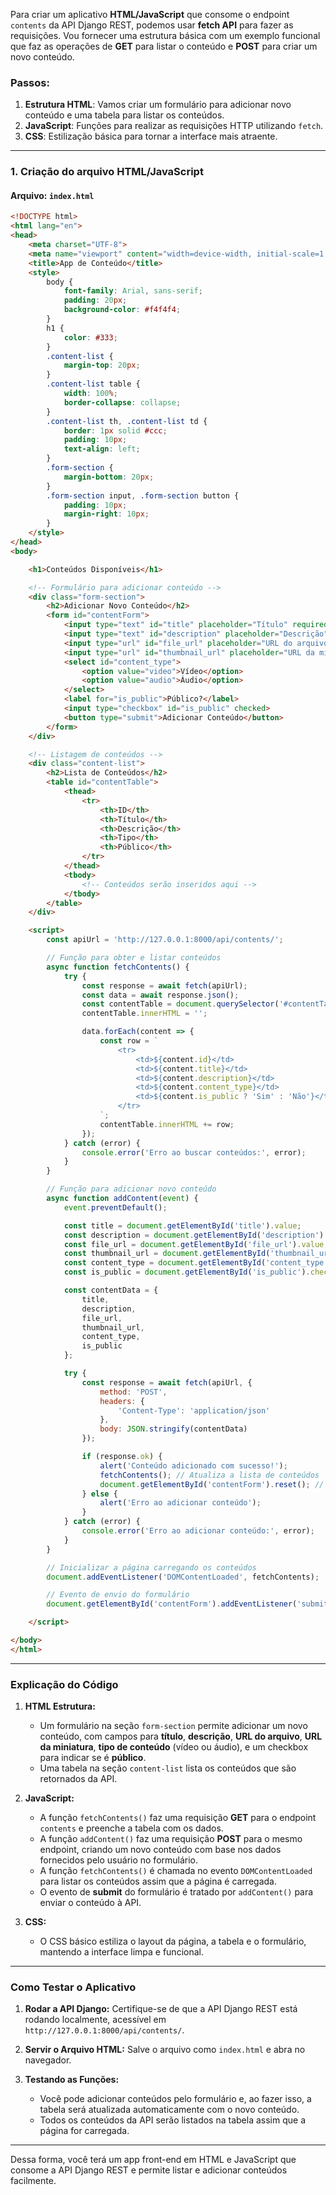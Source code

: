 Para criar um aplicativo **HTML/JavaScript** que consome o endpoint `contents` da API Django REST, podemos usar **fetch API** para fazer as requisições. Vou fornecer uma estrutura básica com um exemplo funcional que faz as operações de **GET** para listar o conteúdo e **POST** para criar um novo conteúdo.

### Passos:

1. **Estrutura HTML**: Vamos criar um formulário para adicionar novo conteúdo e uma tabela para listar os conteúdos.
2. **JavaScript**: Funções para realizar as requisições HTTP utilizando `fetch`.
3. **CSS**: Estilização básica para tornar a interface mais atraente.

---

### 1. **Criação do arquivo HTML/JavaScript**

#### Arquivo: `index.html`
```html
<!DOCTYPE html>
<html lang="en">
<head>
    <meta charset="UTF-8">
    <meta name="viewport" content="width=device-width, initial-scale=1.0">
    <title>App de Conteúdo</title>
    <style>
        body {
            font-family: Arial, sans-serif;
            padding: 20px;
            background-color: #f4f4f4;
        }
        h1 {
            color: #333;
        }
        .content-list {
            margin-top: 20px;
        }
        .content-list table {
            width: 100%;
            border-collapse: collapse;
        }
        .content-list th, .content-list td {
            border: 1px solid #ccc;
            padding: 10px;
            text-align: left;
        }
        .form-section {
            margin-bottom: 20px;
        }
        .form-section input, .form-section button {
            padding: 10px;
            margin-right: 10px;
        }
    </style>
</head>
<body>

    <h1>Conteúdos Disponíveis</h1>

    <!-- Formulário para adicionar conteúdo -->
    <div class="form-section">
        <h2>Adicionar Novo Conteúdo</h2>
        <form id="contentForm">
            <input type="text" id="title" placeholder="Título" required>
            <input type="text" id="description" placeholder="Descrição" required>
            <input type="url" id="file_url" placeholder="URL do arquivo" required>
            <input type="url" id="thumbnail_url" placeholder="URL da miniatura" required>
            <select id="content_type">
                <option value="video">Vídeo</option>
                <option value="audio">Áudio</option>
            </select>
            <label for="is_public">Público?</label>
            <input type="checkbox" id="is_public" checked>
            <button type="submit">Adicionar Conteúdo</button>
        </form>
    </div>

    <!-- Listagem de conteúdos -->
    <div class="content-list">
        <h2>Lista de Conteúdos</h2>
        <table id="contentTable">
            <thead>
                <tr>
                    <th>ID</th>
                    <th>Título</th>
                    <th>Descrição</th>
                    <th>Tipo</th>
                    <th>Público</th>
                </tr>
            </thead>
            <tbody>
                <!-- Conteúdos serão inseridos aqui -->
            </tbody>
        </table>
    </div>

    <script>
        const apiUrl = 'http://127.0.0.1:8000/api/contents/';

        // Função para obter e listar conteúdos
        async function fetchContents() {
            try {
                const response = await fetch(apiUrl);
                const data = await response.json();
                const contentTable = document.querySelector('#contentTable tbody');
                contentTable.innerHTML = '';

                data.forEach(content => {
                    const row = `
                        <tr>
                            <td>${content.id}</td>
                            <td>${content.title}</td>
                            <td>${content.description}</td>
                            <td>${content.content_type}</td>
                            <td>${content.is_public ? 'Sim' : 'Não'}</td>
                        </tr>
                    `;
                    contentTable.innerHTML += row;
                });
            } catch (error) {
                console.error('Erro ao buscar conteúdos:', error);
            }
        }

        // Função para adicionar novo conteúdo
        async function addContent(event) {
            event.preventDefault();

            const title = document.getElementById('title').value;
            const description = document.getElementById('description').value;
            const file_url = document.getElementById('file_url').value;
            const thumbnail_url = document.getElementById('thumbnail_url').value;
            const content_type = document.getElementById('content_type').value;
            const is_public = document.getElementById('is_public').checked;

            const contentData = {
                title,
                description,
                file_url,
                thumbnail_url,
                content_type,
                is_public
            };

            try {
                const response = await fetch(apiUrl, {
                    method: 'POST',
                    headers: {
                        'Content-Type': 'application/json'
                    },
                    body: JSON.stringify(contentData)
                });

                if (response.ok) {
                    alert('Conteúdo adicionado com sucesso!');
                    fetchContents(); // Atualiza a lista de conteúdos
                    document.getElementById('contentForm').reset(); // Limpa o formulário
                } else {
                    alert('Erro ao adicionar conteúdo');
                }
            } catch (error) {
                console.error('Erro ao adicionar conteúdo:', error);
            }
        }

        // Inicializar a página carregando os conteúdos
        document.addEventListener('DOMContentLoaded', fetchContents);

        // Evento de envio do formulário
        document.getElementById('contentForm').addEventListener('submit', addContent);

    </script>

</body>
</html>
```

---

### Explicação do Código

1. **HTML Estrutura:**
   - Um formulário na seção `form-section` permite adicionar um novo conteúdo, com campos para **título**, **descrição**, **URL do arquivo**, **URL da miniatura**, **tipo de conteúdo** (vídeo ou áudio), e um checkbox para indicar se é **público**.
   - Uma tabela na seção `content-list` lista os conteúdos que são retornados da API.

2. **JavaScript:**
   - A função `fetchContents()` faz uma requisição **GET** para o endpoint `contents` e preenche a tabela com os dados.
   - A função `addContent()` faz uma requisição **POST** para o mesmo endpoint, criando um novo conteúdo com base nos dados fornecidos pelo usuário no formulário.
   - A função `fetchContents()` é chamada no evento `DOMContentLoaded` para listar os conteúdos assim que a página é carregada.
   - O evento de **submit** do formulário é tratado por `addContent()` para enviar o conteúdo à API.

3. **CSS:** 
   - O CSS básico estiliza o layout da página, a tabela e o formulário, mantendo a interface limpa e funcional.

---

### Como Testar o Aplicativo

1. **Rodar a API Django:**
   Certifique-se de que a API Django REST está rodando localmente, acessível em `http://127.0.0.1:8000/api/contents/`.

2. **Servir o Arquivo HTML:**
   Salve o arquivo como `index.html` e abra no navegador.

3. **Testando as Funções:**
   - Você pode adicionar conteúdos pelo formulário e, ao fazer isso, a tabela será atualizada automaticamente com o novo conteúdo.
   - Todos os conteúdos da API serão listados na tabela assim que a página for carregada.

---

Dessa forma, você terá um app front-end em HTML e JavaScript que consome a API Django REST e permite listar e adicionar conteúdos facilmente.